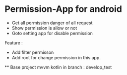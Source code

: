 # Permission-App for android
 + Get all permission danger of all request
 + Show permission is allow or not
 + Goto setting app for disable permission
 
Feature :
 + Add filter permisson
 + Add root for change permission in this app.


** Base project mvvm kotlin in branch : develop_test
